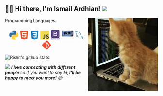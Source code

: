 <h2>🙏🏻 Hi there, I'm Ismail Ardhian! <img src="https://media.giphy.com/media/12oufCB0MyZ1Go/giphy.gif" width="50"></h2>
<img align='right' src="https://github.com/ismailardhian/ismailardhian/blob/master/images/cat_coding.gif" width="230">
 Programming Languages

<p align="center">
 <img height="30" src="https://github.com/ismailardhian/ismailardhian/blob/master/images/python2.png">
 <img height="30" src="https://github.com/ismailardhian/ismailardhian/blob/master/images/html.svg">
 <img height="30" src="https://github.com/ismailardhian/ismailardhian/blob/master/images/css.svg">
 <img height="30" src="https://github.com/ismailardhian/ismailardhian/blob/master/images/js.svg">
 <img height="33" src="https://github.com/ismailardhian/ismailardhian/blob/master/images/bootstrap.svg">
 <img height="40" src="https://github.com/ismailardhian/ismailardhian/blob/master/images/php.svg">
 <img height="30" src="https://github.com/ismailardhian/ismailardhian/blob/master/images/sql.svg">
 <img height="30" src="https://github.com/ismailardhian/ismailardhian/blob/master/images/git.png">
</p>
<p>
    
   ![Rishit's github stats](https://github-readme-stats.vercel.app/api?username=ismailardhian&hide=["issues"]&show_icons=true&title_color=fff&icon_color=fff&text_color=fff&bg_color=FE9419) 
    
<img src="https://media.giphy.com/media/LnQjpWaON8nhr21vNW/giphy.gif" width="60"> <em><b>I love connecting with different people</b> so if you want to say <b>hi, I'll be happy to meet you more!</b> 😊</em>
